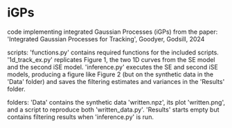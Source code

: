 # iGPs
code implementing integrated Gaussian Processes (iGPs) from the paper: 'Integrated Gaussian Processes for Tracking', Goodyer, Godsill, 2024

scripts:
'functions.py' contains required functions for the included scripts.
'1d_track_ex.py' replicates Figure 1, the two 1D curves from the SE model and the second iSE model.
'inference.py' executes the SE and second iSE models, producing a figure like Figure 2 (but on the synthetic data in the 'Data' folder) and saves the filtering estimates and variances in the 'Results' folder.

folders:
'Data' contains the synthetic data 'written.npz', its plot 'written.png', and a script to reproduce both 'written_data.py'.
'Results' starts empty but contains filtering results when 'inference.py' is run.
